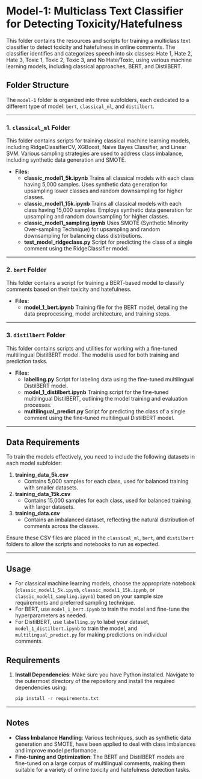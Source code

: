 # Model-1: Multiclass Text Classifier for Detecting Toxicity/Hatefulness

This folder contains the resources and scripts for training a multiclass text classifier to detect toxicity and hatefulness in online comments. The classifier identifies and categorizes speech into six classes: Hate 1, Hate 2, Hate 3, Toxic 1, Toxic 2, Toxic 3, and No Hate/Toxic, using various machine learning models, including classical approaches, BERT, and DistilBERT.

## Folder Structure

The `model-1` folder is organized into three subfolders, each dedicated to a different type of model: `bert`, `classical_ml`, and `distilbert`.

---

### 1. `classical_ml` Folder

This folder contains scripts for training classical machine learning models, including RidgeClassifierCV, XGBoost, Naive Bayes Classifier, and Linear SVM. Various sampling strategies are used to address class imbalance, including synthetic data generation and SMOTE.

- **Files:**
  - **classic_model1_5k.ipynb**
    Trains all classical models with each class having 5,000 samples.
    Uses synthetic data generation for upsampling lower classes and random downsampling for higher classes.
  - **classic_model1_15k.ipynb**
    Trains all classical models with each class having 15,000 samples.
    Employs synthetic data generation for upsampling and random downsampling for higher classes.
  - **classic_model1_sampling.ipynb**
    Uses SMOTE (Synthetic Minority Over-sampling Technique) for upsampling and random downsampling for balancing class distributions.
  - **test_model_ridgeclass.py**
    Script for predicting the class of a single comment using the RidgeClassifier model.

---

### 2. `bert` Folder

This folder contains a script for training a BERT-based model to classify comments based on their toxicity and hatefulness.

- **Files:**
  - **model_1_bert.ipynb**
    Training file for the BERT model, detailing the data preprocessing, model architecture, and training steps.

---

### 3. `distilbert` Folder

This folder contains scripts and utilities for working with a fine-tuned multilingual DistilBERT model. The model is used for both training and prediction tasks.

- **Files:**
  - **labelling.py**
    Script for labeling data using the fine-tuned multilingual DistilBERT model.
  - **model_1_distilbert.ipynb**
    Training script for the fine-tuned multilingual DistilBERT, outlining the model training and evaluation processes.
  - **multilingual_predict.py**
    Script for predicting the class of a single comment using the fine-tuned multilingual DistilBERT model.

---

## Data Requirements

To train the models effectively, you need to include the following datasets in each model subfolder:

1. **training_data_5k.csv**
   - Contains 5,000 samples for each class, used for balanced training with smaller datasets.
2. **training_data_15k.csv**
   - Contains 15,000 samples for each class, used for balanced training with larger datasets.
3. **training_data.csv**
   - Contains an imbalanced dataset, reflecting the natural distribution of comments across the classes.

Ensure these CSV files are placed in the `classical_ml`, `bert`, and `distilbert` folders to allow the scripts and notebooks to run as expected.

---

## Usage

- For classical machine learning models, choose the appropriate notebook (`classic_model1_5k.ipynb`, `classic_model1_15k.ipynb`, or `classic_model1_sampling.ipynb`) based on your sample size requirements and preferred sampling technique.
- For BERT, use `model_1_bert.ipynb` to train the model and fine-tune the hyperparameters as needed.
- For DistilBERT, use `labelling.py` to label your dataset, `model_1_distilbert.ipynb` to train the model, and `multilingual_predict.py` for making predictions on individual comments.

## Requirements

1. **Install Dependencies**:
   Make sure you have Python installed. Navigate to the outermost directory of the repository and install the required dependencies using:

   ```bash
   pip install -r requirements.txt
   ```

---

## Notes

- **Class Imbalance Handling**: Various techniques, such as synthetic data generation and SMOTE, have been applied to deal with class imbalances and improve model performance.
- **Fine-tuning and Optimization**: The BERT and DistilBERT models are fine-tuned on a large corpus of multilingual comments, making them suitable for a variety of online toxicity and hatefulness detection tasks.
